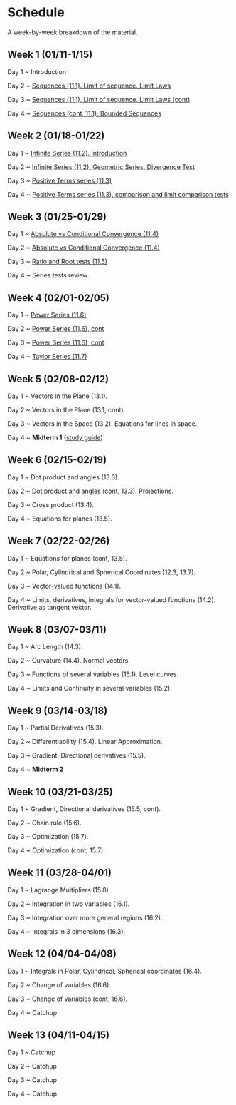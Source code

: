 # Schedule

A week-by-week breakdown of the material.

## Week  1 (01/11-1/15)

Day 1
  ~ Introduction

Day 2
  ~ [Sequences (11.1). Limit of sequence. Limit Laws](notes/sequences.md)

Day 3
  ~ [Sequences (11.1). Limit of sequence. Limit Laws (cont)](notes/sequences.md)

Day 4
  ~ [Sequences (cont, 11.1). Bounded Sequences](notes/sequences_bounded.md)

## Week  2 (01/18-01/22)

Day 1
  ~ [Infinite Series (11.2). Introduction](notes/series_intro.md)

Day 2
  ~ [Infinite Series (11.2). Geometric Series. Divergence Test](notes/series_intro.md)

Day 3
  ~ [Positive Terms series (11.3)](notes/series_positive.md)

Day 4
  ~ [Positive Terms series (11.3), comparison and limit comparison tests](notes/series_positive.md)

## Week  3 (01/25-01/29)

Day 1
  ~ [Absolute vs Conditional Convergence (11.4)](notes/series_conditional.md)


Day 2
  ~ [Absolute vs Conditional Convergence (11.4)](notes/series_conditional.md)

Day 3
  ~ [Ratio and Root tests (11.5)](notes/series_root.md)

Day 4
  ~ Series tests review.

## Week  4 (02/01-02/05)

Day 1
  ~ [Power Series (11.6)](notes/series_power.md)

Day 2
  ~ [Power Series (11.6), cont](notes/series_power.md)

Day 3
  ~ [Power Series (11.6), cont](notes/series_power.md)

Day 4
  ~ [Taylor Series (11.7)](notes/series_taylor.md)

## Week  5 (02/08-02/12)

Day 1
  ~ Vectors in the Plane (13.1).

Day 2
  ~ Vectors in the Plane (13.1, cont).

Day 3
  ~ Vectors in the Space (13.2). Equations for lines in space.

Day 4
  ~ **Midterm 1**  ([study guide](notes/midterm1_study_guide.md))

## Week  6 (02/15-02/19)

Day 1
  ~ Dot product and angles (13.3).

Day 2
  ~ Dot product and angles (cont, 13.3). Projections.

Day 3
  ~ Cross product (13.4).

Day 4
  ~ Equations for planes (13.5).

## Week  7 (02/22-02/26)

Day 1
  ~ Equations for planes (cont, 13.5).

Day 2
  ~ Polar, Cylindrical and Spherical Coordinates (12.3, 13.7).

Day 3
  ~ Vector-valued functions (14.1).

Day 4
  ~ Limits, derivatives, integrals for vector-valued functions (14.2). Derivative as tangent vector.

## Week  8 (03/07-03/11)

Day 1
  ~ Arc Length (14.3).

Day 2
  ~ Curvature (14.4). Normal vectors.

Day 3
  ~ Functions of several variables (15.1). Level curves.

Day 4
  ~ Limits and Continuity in several variables (15.2).

## Week  9 (03/14-03/18)

Day 1
  ~ Partial Derivatives (15.3).

Day 2
  ~ Differentiability (15.4). Linear Approximation.

Day 3
  ~ Gradient, Directional derivatives (15.5).

Day 4
  ~ **Midterm 2**

## Week 10 (03/21-03/25)

Day 1
  ~ Gradient, Directional derivatives (15.5, cont).

Day 2
  ~ Chain rule (15.6).

Day 3
  ~ Optimization (15.7).

Day 4
  ~ Optimization (cont, 15.7).

## Week 11 (03/28-04/01)

Day 1
  ~ Lagrange Multipliers (15.8).

Day 2
  ~ Integration in two variables (16.1).

Day 3
  ~ Integration over more general regions (16.2).

Day 4
  ~ Integrals in 3 dimensions (16.3).

## Week 12 (04/04-04/08)

Day 1
  ~ Integrals in Polar, Cylindrical, Spherical coordinates (16.4).

Day 2
  ~ Change of variables (16.6).

Day 3
  ~ Change of variables (cont, 16.6).

Day 4
  ~ Catchup

## Week 13 (04/11-04/15)

Day 1
  ~ Catchup

Day 2
  ~ Catchup

Day 3
  ~ Catchup

Day 4
  ~ Catchup
